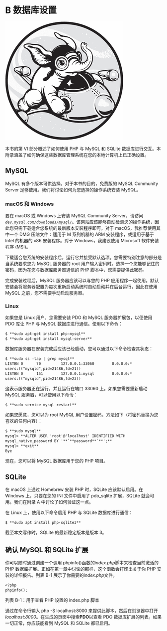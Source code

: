 

# B 数据库设置



![](img/opener.jpg)

本书的第 VI 部分概述了如何使用 PHP 与 MySQL 和 SQLite 数据库进行交互。本附录涵盖了如何确保这些数据库管理系统在您的本地计算机上已正确设置。

## MySQL

MySQL 有多个版本可供选择。对于本书的目的，免费版的 MySQL Community Server 足够使用。我们将讨论如何为您选择的操作系统安装 MySQL。

### macOS 和 Windows

要在 macOS 或 Windows 上安装 MySQL Community Server，请访问 *[`dev.mysql.com/downloads/mysql/`](https://dev.mysql.com/downloads/mysql/)*。该网站应该能够自动检测您的操作系统，因此您只需下载适合您系统的最新版本安装程序即可。对于 macOS，我推荐使用其中一个 DMG 压缩文件：适用于 M 系列机器的 ARM 安装程序，或适用于基于 Intel 的机器的 x86 安装程序。对于 Windows，我建议使用 Microsoft 软件安装程序 (MSI)。

下载适合您系统的安装程序后，运行它并接受默认选项。您需要特别注意的部分是当系统要求您为 MySQL 服务器的 root 用户输入密码时。选择一个您能够记住的密码，因为在您与数据库服务器通信的 PHP 脚本中，您需要提供此密码。

完成安装过程后，MySQL 服务器应该可以与您的 PHP 应用程序一起使用。默认安装会将服务器配置为每次重新启动系统时自动启动并在后台运行，因此在使用 MySQL 之前，您不需要手动启动服务器。

### Linux

如果您是 Linux 用户，您需要安装 PDO 和 MySQL 服务器扩展包，以便使用 PDO 库让 PHP 与 MySQL 数据库进行通信。使用以下命令：

```
$ **sudo apt-get install php-mysql**
$ **sudo apt-get install mysql-server**
```

数据库服务器在安装完成后应该已经启动，您可以通过以下命令检查其状态：

```
$ **sudo ss -tap | grep mysql**
LISTEN 0      70         127.0.0.1:33060        0.0.0.0:*
users:(("mysqld",pid=21486,fd=21))
LISTEN 0      151        127.0.0.1:mysql        0.0.0.0:*
users:(("mysqld",pid=21486,fd=23))
```

这表示服务器正在运行，并且运行在端口 33060 上。如果您需要重新启动 MySQL 服务器，可以使用以下命令：

```
$ **sudo service mysql restart**
```

如果您愿意，您可以为 root MySQL 用户设置密码，方法如下（将密码替换为您喜欢的任何内容）：

```
$ **sudo mysql**
mysql> **ALTER USER 'root'@'localhost' IDENTIFIED WITH mysql_native_password BY '**`**password**`**';**
mysql> **exit**
Bye
```

现在，您可以将 MySQL 数据库用于您的 PHP 项目。

## SQLite

在 macOS 上通过 Homebrew 安装 PHP 时，SQLite 应该默认启用。在 Windows 上，只要在您的 INI 文件中启用了 pdo_sqlite 扩展，SQLite 就会可用。我们在附录 A 中讨论了如何验证这一点。

在 Linux 上，使用以下命令启用 PHP 与 SQLite 数据库进行通信：

```
$ **sudo apt install php-sqlite3**
```

截至本文写作时，SQLite 的最新稳定版本是版本 3。

## 确认 MySQL 和 SQLite 扩展

你可以随时通过创建一个调用 phpinfo()函数的*index.php*脚本来检查当前激活的 PHP 数据库扩展。正如在第一章中讨论的那样，这个函数会打印出关于你 PHP 安装的详细报告。列表 B-1 展示了你需要的*index.php*文件。

```
<?php
phpinfo();
```

列表 B-1：用于查看 PHP 设置的 index.php 脚本

通过在命令行输入 php -S localhost:8000 来提供此脚本，然后在浏览器中打开*localhost:8000*。在生成的页面中搜索**PDO**以查看 PDO 数据库扩展的列表。如果一切正常，你应该能看到 MySQL 和 SQLite 都已启用。
